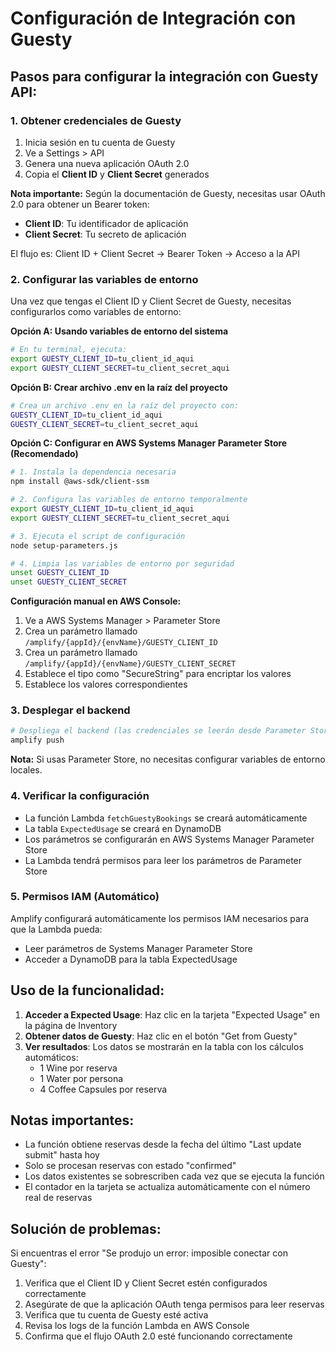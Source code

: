 # Configuración de Integración con Guesty

## Pasos para configurar la integración con Guesty API:

### 1. Obtener credenciales de Guesty
1. Inicia sesión en tu cuenta de Guesty
2. Ve a Settings > API
3. Genera una nueva aplicación OAuth 2.0
4. Copia el **Client ID** y **Client Secret** generados

**Nota importante:**
Según la documentación de Guesty, necesitas usar OAuth 2.0 para obtener un Bearer token:
- **Client ID**: Tu identificador de aplicación
- **Client Secret**: Tu secreto de aplicación

El flujo es: Client ID + Client Secret → Bearer Token → Acceso a la API

### 2. Configurar las variables de entorno
Una vez que tengas el Client ID y Client Secret de Guesty, necesitas configurarlos como variables de entorno:

**Opción A: Usando variables de entorno del sistema**
```bash
# En tu terminal, ejecuta:
export GUESTY_CLIENT_ID=tu_client_id_aqui
export GUESTY_CLIENT_SECRET=tu_client_secret_aqui
```

**Opción B: Crear archivo .env en la raíz del proyecto**
```bash
# Crea un archivo .env en la raíz del proyecto con:
GUESTY_CLIENT_ID=tu_client_id_aqui
GUESTY_CLIENT_SECRET=tu_client_secret_aqui
```

**Opción C: Configurar en AWS Systems Manager Parameter Store (Recomendado)**
```bash
# 1. Instala la dependencia necesaria
npm install @aws-sdk/client-ssm

# 2. Configura las variables de entorno temporalmente
export GUESTY_CLIENT_ID=tu_client_id_aqui
export GUESTY_CLIENT_SECRET=tu_client_secret_aqui

# 3. Ejecuta el script de configuración
node setup-parameters.js

# 4. Limpia las variables de entorno por seguridad
unset GUESTY_CLIENT_ID
unset GUESTY_CLIENT_SECRET
```

**Configuración manual en AWS Console:**
1. Ve a AWS Systems Manager > Parameter Store
2. Crea un parámetro llamado `/amplify/{appId}/{envName}/GUESTY_CLIENT_ID`
3. Crea un parámetro llamado `/amplify/{appId}/{envName}/GUESTY_CLIENT_SECRET`
4. Establece el tipo como "SecureString" para encriptar los valores
5. Establece los valores correspondientes

### 3. Desplegar el backend
```bash
# Despliega el backend (las credenciales se leerán desde Parameter Store)
amplify push
```

**Nota:** Si usas Parameter Store, no necesitas configurar variables de entorno locales.

### 4. Verificar la configuración
- La función Lambda `fetchGuestyBookings` se creará automáticamente
- La tabla `ExpectedUsage` se creará en DynamoDB
- Los parámetros se configurarán en AWS Systems Manager Parameter Store
- La Lambda tendrá permisos para leer los parámetros de Parameter Store

### 5. Permisos IAM (Automático)
Amplify configurará automáticamente los permisos IAM necesarios para que la Lambda pueda:
- Leer parámetros de Systems Manager Parameter Store
- Acceder a DynamoDB para la tabla ExpectedUsage

## Uso de la funcionalidad:

1. **Acceder a Expected Usage**: Haz clic en la tarjeta "Expected Usage" en la página de Inventory
2. **Obtener datos de Guesty**: Haz clic en el botón "Get from Guesty"
3. **Ver resultados**: Los datos se mostrarán en la tabla con los cálculos automáticos:
   - 1 Wine por reserva
   - 1 Water por persona
   - 4 Coffee Capsules por reserva

## Notas importantes:

- La función obtiene reservas desde la fecha del último "Last update submit" hasta hoy
- Solo se procesan reservas con estado "confirmed"
- Los datos existentes se sobrescriben cada vez que se ejecuta la función
- El contador en la tarjeta se actualiza automáticamente con el número real de reservas

## Solución de problemas:

Si encuentras el error "Se produjo un error: imposible conectar con Guesty":
1. Verifica que el Client ID y Client Secret estén configurados correctamente
2. Asegúrate de que la aplicación OAuth tenga permisos para leer reservas
3. Verifica que tu cuenta de Guesty esté activa
4. Revisa los logs de la función Lambda en AWS Console
5. Confirma que el flujo OAuth 2.0 esté funcionando correctamente 